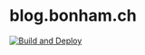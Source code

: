 # blog.bonham.ch

[![Build and Deploy](https://github.com/kescobo/blog.bonham.ch/actions/workflows/Deploy.yml/badge.svg)](https://github.com/kescobo/blog.bonham.ch/actions/workflows/Deploy.yml)